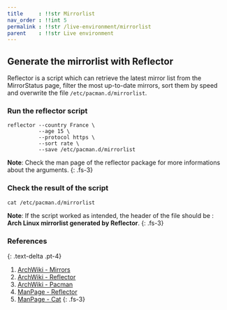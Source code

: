 ```yaml
---
title     : !!str Mirrorlist
nav_order : !!int 5
permalink : !!str /live-environment/mirrorlist
parent    : !!str Live environment
---
```


## Generate the mirrorlist with Reflector

Reflector is a script which can retrieve the latest mirror list from the MirrorStatus page, filter the most up-to-date mirrors, sort them by speed and overwrite the file `/etc/pacman.d/mirrorlist`.

### Run the reflector script
```
reflector --country France \
          --age 15 \
          --protocol https \
          --sort rate \
          --save /etc/pacman.d/mirrorlist
```

**Note**: Check the man page of the reflector package for more informations about the arguments.
{: .fs-3}

### Check the result of the script
```
cat /etc/pacman.d/mirrorlist
```

**Note**: If the script worked as intended, the header of the file should be : **Arch Linux mirrorlist generated by Reflector**.
{: .fs-3}

### References
{: .text-delta .pt-4}

1. [ArchWiki - Mirrors](https://wiki.archlinux.org/index.php/Mirrors)
1. [ArchWiki - Reflector](https://wiki.archlinux.org/index.php/Reflector)
1. [ArchWiki - Pacman](https://wiki.archlinux.org/index.php/Pacman)
1. [ManPage - Reflector](https://jlk.fjfi.cvut.cz/arch/manpages/man/community/reflector/reflector.1.en) 
1. [ManPage - Cat](https://jlk.fjfi.cvut.cz/arch/manpages/man/core/coreutils/cat.1.en)
{: .fs-3}

